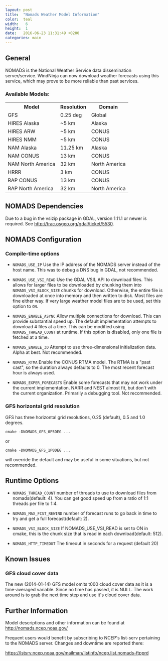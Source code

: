 ```yaml
---
layout: post
title:  "Nomads Weather Model Information"
color:  teal
width:   6 
height:  1
date:   2016-06-23 11:31:49 +0200
categories: main
---
```



General
-------

NOMADS is the National Weather Service data dissemination server/service.  WindNinja can now download weather forecasts using this service, which may prove to be more reliable than past services.

### Available Models:

<table>
  <tr><th>Model</th><th>Resolution</th><th>Domain</th></tr>
  <tr><td>GFS</td><td>0.25 deg</td><td>Global</td></tr>
  <tr><td>HIRES Alaska</td><td>~5 km</td><td>Alaska</td></tr>
  <tr><td>HIRES ARW</td><td>~5 km</td><td>CONUS</td></tr>
  <tr><td>HIRES NMM</td><td>~5 km</td><td>CONUS</td></tr>
  <tr><td>NAM Alaska</td><td>11.25 km</td><td>Alaska</td></tr>
  <tr><td>NAM CONUS</td><td>13 km</td><td>CONUS</td></tr>
  <tr><td>NAM North America</td><td>32 km</td><td>North America</td></tr>
  <tr><td>HRRR</td><td>3 km</td><td>CONUS</td></tr>
  <tr><td>RAP CONUS</td><td>13 km</td><td>CONUS</td></tr>
  <tr><td>RAP North America</td><td>32 km</td><td>North America</td></tr>
</table>

NOMADS Dependencies
-------------------

Due to a bug in the vsizip package in GDAL, version 1.11.1 or newer is
required.  See http://trac.osgeo.org/gdal/ticket/5530.

NOMADS Configuration
--------------------

### Compile-time options

* `NOMADS_USE_IP` Use the IP address of the NOMADS server instead of the host
   name.  This was to debug a DNS bug in GDAL, not recommended.

* `NOMADS_USE_VSI_READ` Use the GDAL VSIL API to download files.  This allows
   for larger files to be downloaded by chunking them into
   `NOMADS_VSI_BLOCK_SIZE` chunks for download.  Otherwise, the entire file is
   downloaded at once into memory and then written to disk.  Most files are fine
   either way.  If very large weather model files are to be used, set this
   option to `ON`.

* `NOMADS_ENABLE_ASYNC` Allow multiple connections for download.  This can
   provide substantial speed up.  The default implementation attempts to
   download 4 files at a time.  This can be modified using `NOMADS_THREAD_COUNT`
   at runtime.  If this option is disabled, only one file is fetched at a time.

* `NOMADS_ENABLE_3D` Attempt to use three-dimensional initialization data.
  Alpha at best.  Not recommended.

* `NOMADS_RTMA` Enable the CONUS RTMA model.  The RTMA is a "past cast", so the
   duration always defaults to 0.  The most recent forecast hour is always
   used.

* `NOMADS_EXPER_FORECASTS` Enable some forecasts that may not work under the
  current implementation.  NARR and NEST almost fit, but don't with the current
  organization.  Primarily a debugging tool.  Not recommended.

### GFS horizontal grid resolution

GFS has three horizontal grid resolutions, 0.25 (default), 0.5 and 1.0 degrees.

    cmake -DNOMADS_GFS_0P5DEG ...

or

    cmake -DNOMADS_GFS_1P0DEG ...

will override the default and may be useful in some situations, but not
recommended.

Runtime Options
---------------

* `NOMADS_THREAD_COUNT` number of threads to use to download files from
   nomads(default: 4).  You can get good speed up from a ratio of 1:1 threads
   per file to 1:4.

* `NOMADS_MAX_FCST_REWIND` number of forecast runs to go back in time to try
   and get a full forecast(default: 2).

* `NOMADS_VSI_BLOCK_SIZE` If NOMADS_USE_VSI_READ is set to ON in cmake, this is
  the chunk size that is read in each download(default: 512).

* `NOMADS_HTTP_TIMEOUT` The timeout in seconds for a request (default 20)

Known Issues
------------

### GFS cloud cover data

The new (2014-01-14) GFS model omits t000 cloud cover data as it is a
time-averaged variable.  Since no time has passed, it is NULL.  The work around
is to grab the next time step and use it's cloud cover data.

Further Information
-------------------

Model descriptions and other information can be found at
http://nomads.ncep.noaa.gov/

Frequent users would benefit by subscribing to NCEP's list-serv pertaining to
the NOMADS server.  Changes and downtime are reported there:

https://lstsrv.ncep.noaa.gov/mailman/listinfo/ncep.list.nomads-ftpprd

